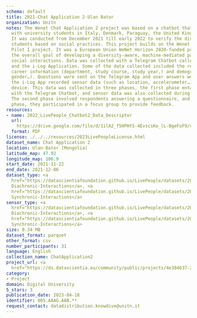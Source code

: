 ```yaml
---
schema: default
title: 2021-Chat Application 2-Ulan Bator
organization: Unitn
notes: The Wenet Chat Application 2 project was based on a chatbot that interacted
  with university students in Italy, Denmark, Paraguay, the United Kingdom, and Mongolia.
  It was conducted from December 2021 till early 2022 to verify the diversity among
  students based on social practices. This project builds on the Wenet Chat Application
  Pilot I project. It was a European Union WeNet Horizon 2020-funded project with
  the overall goal of developing a diversity-aware, machine-mediated paradigm for
  social interactions. Data was collected with a Telegram Chatbot called Ask4help
  and the i-Log Application. Some of the data collected included the respondent’s
  career information (department, study course, study year,) and demographics (age,
  gender…). Questions were sent on the Telegram App and user answers were recorded,
  the i-Log App recorded sensor data (such as location, accelerometer…) from the user
  device. This data was collected in three phases, the first phase entailed interacting
  with the Telegram Chatbot, and sensor data was also collected during this phase.
  The second phase involved respondents answering a questionnaire, and in the third
  phase, they participated in a focus group to provide feedback.
resources:
- name: 2022_LivePeople_Chatbot2_Data_Descriptor
  url: 
    https://drive.google.com/file/d/1ilA2_f5HPHt5-4EvscsKo_lL-BgeFoF9/view?usp=sharing
  format: PDF
license: ./../../resources/2023LivePeopleLicense.html
dataset_name: Chat Application 2
location: Ulan-Bator (Mongolia)
latitude_map: 47.92
longitude_map: 106.9
start_date: 2021-11-22
end_date: 2021-12-06
dataset_type: <a 
  href="https://datascientiafoundation.github.io/LivePeople/datasets/2021-CH2-Ulan%20Bator-Diachronic-Interactions/">
  Diachronic-Interactions</a>, <a 
  href="https://datascientiafoundation.github.io/LivePeople/datasets/2021-CH2-Ulan%20Bator-Synchronic-Interactions/">
  Synchronic-Interactions</a>
sensor_type: <a 
  href="https://datascientiafoundation.github.io/LivePeople/datasets/2021-CH2-Ulan%20Bator-Diachronic-Interactions/">
  Diachronic-Interactions</a>, <a 
  href="https://datascientiafoundation.github.io/LivePeople/datasets/2021-CH2-Ulan%20Bator-Synchronic-Interactions/">
  Synchronic-Interactions</a>
size: 0.34 MB
dataset_format: parquet
other_format: csv
number_participants: 31
language: English
collection_name: ChatApplication2
project_url: <a 
  href="https://ds.datascientia.eu/community/public/projects/4e384637-2aa1-455a-b1c4-e0d927e9306b">https://ds.datascientia.eu/community/public/projects/4e384637-2aa1-455a-b1c4-e0d927e9306b</a>
category:
- Project
domain: Digital University
5_stars: 3
publication_date: 2023-04-18
identifier: 005.AAAG.AAB.**
request_contact: datadistribution.knowdive@unitn.it
---
```

 